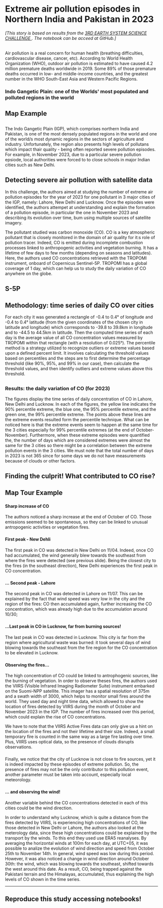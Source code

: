# Extreme air pollution episodes in Northern India and Pakistan in 2023
######  [This story is based on results from the [3RD EARTH SYSTEM SCIENCE CHALLENGE ]( https://sciencehub.esa.int/2024/05/09/3rd-earth-system-science-challenge/). The notebook can be acceed at GitHub.]
Air pollution is a real concern for human health (breathing difficulties, cardiovascular disease, cancer, etc). According to World Health Organization (WHO), outdoor air pollution is estimated to have caused 4.2 million premature deaths worldwide in 2019. Some 89% of those premature deaths occurred in low- and middle-income countries, and the greatest number in the WHO South-East Asia and Western Pacific Regions.

###  Indo Gangetic Plain: one of the Worlds' most populated and polluted regions in the world
## Map Example <!--{as="eox-map" style="width: 100%; height: 500px;" layers='[{"type":"Tile","properties":{"id":"Overlay labels"},"source":{"type":"XYZ","urls":["//s2maps-tiles.eu/wmts/1.0.0/overlay_base_bright_3857/default/g/{z}/{y}/{x}.jpg"]}},{"type":"Tile","properties":{"id":"population_density"},"source":{"type":"TileWMS","urls":["https://services.sentinel-hub.com/ogc/wms/0635c213-17a1-48ee-aef7-9d1731695a54"],"params":{"layers":"AWS_POPULATION_DENSITY","styles":"","format":"image/png","time":"2020-05-01"}}},{"type":"Tile","properties":{"id":"Terrain light"},"source":{"type":"XYZ","urls":["//s2maps-tiles.eu/wmts/1.0.0/terrain-light_3857/default/g/{z}/{y}/{x}.jpg"]}}]' zoom="5.199752548020474" center=[79.94493602969328,24.295288218801616] }-->
##
The Indo Gangetic Plain (IGP), which comprises northern India and Pakistan, is one of the most densely populated regions in the world and one of the world/s most dynamic regions in the sectors of agriculture and industry. Unfortunately, the region also presents high levels of pollutans which impact thair quality - being often reported severe pollution episodes. For example, in November 2023, due to a particular severe pollution epsiode, local authorities were forced to to close schools in major Indian cities such as New Delhi.

## Detecting severe air pollution with satellite data
In this challenge, the authors aimed at studying the number of extreme air pollution episodes for the year of 2023 for one pollutant in 3 major cities of the IGP, namely: Lahore, New Delhi and Lucknow. Once the episodes were identified, the authors attempet at understanding and explain the formation of a pollution episode, in particular the one in November 2023 and describing its evolution over time, bum using multiple sources of satellite imagery. 

The pollutant studied was carbon monoxide (CO). CO is a key atmospheric pollutant that is closely monitored in the domain of air quality for it:s role of pollution tracer. Indeed, CO is emitted during incomplete combustion processes linked to anthropogenic activities and vegetation burning. It has a lifetime of few days to few months (depending on seasons and latitudes). Here, the authors used CO concentrations retrieved with the TROPOMI instrument, onboard of Copernicus Sentinel-5P. TROPOMI has a global coverage of 1 day, which can help us to study the daily variation of CO anywhere on the globe.
## S-5P <!--{as="img" src="https://sentinels.copernicus.eu/documents/247904/4845691/ESA_Sentinel+5P_infographic_2.PNG" style="width: 80%; height: 600px;"}-->


## Methodology: time series of daily CO over cities
For each city it was generated  a rectangle of -0.4 to 0.4° of longitude and -0.4 to 0.4° latitude (from the given coordinates of the chosen city in latitude and longitude) which corresponds to -39.8 to 39.8km in longitude and to -44.5 to 44.5km in latitude. Then the computed time series of each day is the average value of all CO concentration values measured by TROPOMI within that rectangle (with a resolution of 0.025°). The percentile method is a strategy utilized to recognize outliers or extreme values based upon a defined percent limit. It involves calculating the threshold values based on percentiles and the steps are to first determine the percentage threshold (like 90%, 95%, and 99% in our case), then calculate the threshold values, and then identify outliers and extreme values above this threshold.

##
### Results: the daily variation of CO (for 2023)
The figures display the time series of daily concentration of CO in Lahore, New Delhi and Lucknow. In each of the figures, the yellow line indicates the 90% percentile extreme, the blue one, the 95% percentile extreme, and the green one, the 99% percentile extreme. The points above these lines are the extreme events resulted form the percentile technique.  What can be noticed here is that the extreme events seem to happen at the same time for the 3 cities especially for 99% percentile extremes (at the end of October-November). Furthermore, when these extreme episodes were quantified the, the number of days which are considered extremes were almost the same for the 3 cities so there might be a correlation between the extreme pollution events in the 3 cities. We must note that the total number of days in 2023 is not 365 since for some days we do not have measurements because of clouds or other factors.


## Finding the culprit! What contributed to CO rise?
## Map Tour Example <!--{ as="eox-map" mode="tour" }-->

### <!--{ layers='[{"type":"Tile","properties":{"id":"Overlay labels"},"source":{"type":"XYZ","urls":["//s2maps-tiles.eu/wmts/1.0.0/overlay_base_bright_3857/default/g/{z}/{y}/{x}.jpg"]}},{"type":"Tile","properties":{"id":"N2_CO2_mean-2022-02-11T00:00:00Z"},"source":{"type":"XYZ","urls":["https://staging-raster.delta-backend.com/cog/tiles/WebMercatorQuad/{z}/{x}/{y}?resampling_method=nearest&bidx=1&colormap_name=rdylbu_r&rescale=0.000408,0.000419&url=s3://veda-data-store-staging/co2-mean/xco2_16day_mean._2022-02-11.tif"]}},{"type":"Tile","properties":{"id":"Terrain light"},"source":{"type":"XYZ","urls":["//s2maps-tiles.eu/wmts/1.0.0/terrain-light_3857/default/g/{z}/{y}/{x}.jpg"]}}]' zoom="5.035840766964112" center=[82.27412114718564,19.630287946462772] animationOptions={duration:500}}-->
#### Sharp increase of CO
The authors noticed a sharp increase at the end of October of CO. Those emissions seemed to be spontaneous, so they can be linked to unusual antropogenic activities or vegetation fires.

### <!--{ layers='[{"type":"Tile","properties":{"id":"Overlay labels"},"source":{"type":"XYZ","urls":["//s2maps-tiles.eu/wmts/1.0.0/overlay_base_bright_3857/default/g/{z}/{y}/{x}.jpg"]}},{"type":"Tile","properties":{"id":"N1_NO2_trilateral-2023-11-06"},"source":{"type":"TileWMS","urls":["https://services.sentinel-hub.com/ogc/wms/0635c213-17a1-48ee-aef7-9d1731695a54"],"params":{"layers":"AWS_NO2-VISUALISATION","styles":"","format":"image/png","time":"2023-11-06"}}},{"type":"Tile","properties":{"id":"Terrain light"},"source":{"type":"XYZ","urls":["//s2maps-tiles.eu/wmts/1.0.0/terrain-light_3857/default/g/{z}/{y}/{x}.jpg"]}}]' zoom="8.57153584919689" center=[77.18094181400102,28.635215609988492] animationOptions={duration:500}}-->
#### First peak - New Dehli
The first peak in CO was detected in New Delhi on 11/04. Indeed, once CO had accumulated, the wind generally blew towards the southeast from where the fires were detected (see previous slide). Being the closest city to the fires (in the southeast direction), New Delhi experiences the first peak in CO concentration.

### <!--{ layers='[{"type":"Tile","properties":{"id":"Overlay labels"},"source":{"type":"XYZ","urls":["//s2maps-tiles.eu/wmts/1.0.0/overlay_base_bright_3857/default/g/{z}/{y}/{x}.jpg"]}},{"type":"Tile","properties":{"id":"N1_NO2_trilateral-2023-11-06"},"source":{"type":"TileWMS","urls":["https://services.sentinel-hub.com/ogc/wms/0635c213-17a1-48ee-aef7-9d1731695a54"],"params":{"layers":"AWS_NO2-VISUALISATION","styles":"","format":"image/png","time":"2023-11-06"}}},{"type":"Tile","properties":{"id":"Terrain light"},"source":{"type":"XYZ","urls":["//s2maps-tiles.eu/wmts/1.0.0/terrain-light_3857/default/g/{z}/{y}/{x}.jpg"]}}]' zoom="8.750825270886306" center=[74.27403190991673,31.529587716989155] animationOptions={duration:500}}-->
#### ... Second peak - Lahore
The second peak in CO was detected in Lahore on 11/07. This can be explained by the fact that wind speed was very low in the city and the region of the fires: CO then accumulated again, further increasing the CO concentration, which was already high due to the accumulation around 10/30; ​

### <!--{ layers='[{"type":"Tile","properties":{"id":"Overlay labels"},"source":{"type":"XYZ","urls":["//s2maps-tiles.eu/wmts/1.0.0/overlay_base_bright_3857/default/g/{z}/{y}/{x}.jpg"]}},{"type":"Tile","properties":{"id":"N1_NO2_trilateral-2023-11-20"},"source":{"type":"TileWMS","urls":["https://services.sentinel-hub.com/ogc/wms/0635c213-17a1-48ee-aef7-9d1731695a54"],"params":{"layers":"AWS_NO2-VISUALISATION","styles":"","format":"image/png","time":"2023-11-20"}}},{"type":"Tile","properties":{"id":"Terrain light"},"source":{"type":"XYZ","urls":["//s2maps-tiles.eu/wmts/1.0.0/terrain-light_3857/default/g/{z}/{y}/{x}.jpg"]}}]' zoom="9.469215306401555" center=[80.9029911966942,26.819437278996517] animationOptions={duration:500}}-->
#### ...Last peak in CO in Lucknow, far from burning sources!
The last peak in CO was detected in Lucknow. This city is far from the region where agricultural waste was burned: it took several days of wind blowing towards the southeast from the fire region for the CO concentration to be elevated in Lucknow.

### <!--{ layers='[{"type":"Tile","properties":{"id":"Overlay labels"},"source":{"type":"XYZ","urls":["//s2maps-tiles.eu/wmts/1.0.0/overlay_base_bright_3857/default/g/{z}/{y}/{x}.jpg"]}},{"type":"Tile","properties":{"id":"N1_NO2_trilateral-2023-11-06"},"source":{"type":"TileWMS","urls":["https://services.sentinel-hub.com/ogc/wms/0635c213-17a1-48ee-aef7-9d1731695a54"],"params":{"layers":"AWS_NO2-VISUALISATION","styles":"","format":"image/png","time":"2023-11-06"}}},{"type":"Tile","properties":{"id":"Terrain light"},"source":{"type":"XYZ","urls":["//s2maps-tiles.eu/wmts/1.0.0/terrain-light_3857/default/g/{z}/{y}/{x}.jpg"]}}]' zoom="8.57153584919689" center=[77.18094181400102,28.635215609988492] animationOptions={duration:500}}-->
#### Observing the fires...
The high concentration of CO could be linked to antrophogenic sources, like the burning of vegetation.
In order to observe theses fires, the authors used the VIIRS (Visible Infrared Imaging Radiometer Suite) instrument embarked on the Suomi-NPP satellite. This imager has a spatial resolution of 375m and a swath width of 3000, which helps to monitor small fires around the world. They used day and night time data, which allowed to show the location of fires detected by VIIRS during the month of October and November 2023 in the IGP. The number of fires increased  over this period, which could explain the rise of CO concentrations. 

We have to note that the VIIRS Active Fires data can only give us a hint on the location of the fires and not their lifetime and their size. Indeed, a small temporary fire is counted in the same way as a large fire lasting over time. Plus, VIIRS uses optical data, so the presence of clouds disrupts observations. 

### <!--{ layers='[{"type":"Tile","properties":{"id":"Overlay labels"},"source":{"type":"XYZ","urls":["//s2maps-tiles.eu/wmts/1.0.0/overlay_base_bright_3857/default/g/{z}/{y}/{x}.jpg"]}},{"type":"Tile","properties":{"id":"so2_daily-2023-08-19"},"source":{"type":"TileWMS","urls":["https://services.sentinel-hub.com/ogc/wms/0635c213-17a1-48ee-aef7-9d1731695a54"],"params":{"layers":"AWS_VIS_SO2_DAILY_DATA","styles":"","format":"image/png","time":"2023-08-19"}}},{"type":"Tile","properties":{"id":"Terrain light"},"source":{"type":"XYZ","urls":["//s2maps-tiles.eu/wmts/1.0.0/terrain-light_3857/default/g/{z}/{y}/{x}.jpg"]}}]' zoom="8" center=[82.55400714391774,25.54820320264571] animationOptions={duration:500}}-->
#### 
Finally, we notice that the city of Lucknow is not close to fire sources, yet it is indeed impacted by these episodes of extreme pollution. So, the presence of fires may not be the only contributor to this pollution event, another parameter must be taken into account, especially local meteorology. 

### <!--{ layers='[{"type":"Tile","properties":{"id":"Overlay labels"},"source":{"type":"XYZ","urls":["//s2maps-tiles.eu/wmts/1.0.0/overlay_base_bright_3857/default/g/{z}/{y}/{x}.jpg"]}},{"type":"Tile","properties":{"id":"population_density"},"source":{"type":"TileWMS","urls":["https://services.sentinel-hub.com/ogc/wms/0635c213-17a1-48ee-aef7-9d1731695a54"],"params":{"layers":"AWS_POPULATION_DENSITY","styles":"","format":"image/png","time":"2020-05-01"}}},{"type":"Tile","properties":{"id":"Terrain light"},"source":{"type":"XYZ","urls":["//s2maps-tiles.eu/wmts/1.0.0/terrain-light_3857/default/g/{z}/{y}/{x}.jpg"]}}]' zoom="6" center=[81.67130341117671,27.656500367745068] animationOptions={duration:500}}-->
#### ... and observing the wind!
Another variable behind the CO concentrations detected in each of this cities could be the wind direction. 

In order to understand why Lucknow, which is quite a distance from the fires detected by VIIRS, is experiencing high concentrations of CO, like those detected in New Delhi or Lahore, the authors also looked at the meterology data, since these high concentrations could be explained by the transport by the winds. To this end they used use ERA5 reanalyses. By averaging the horizontal winds at 100m for each day, at UTC+05, it was possible to analize the evolution of wind direction and speed from October 25th to November 14th. In general, wind speed was low during this period. However, it was also noticed a change in wind direction around October 30th: the wind, which was blowing towards the southeast, shifted towards the west around this date. As a result, CO, being trapped against the Pakistani terrain and the Himalayas, accumulated, thus explaining the high levels of CO shown in the time series.




------------
## Reproduce this study accessing notebooks!


